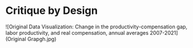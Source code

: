 # Critique by Design
![Original Data Visualization: Change in the productivity-compensation gap, labor productivity, and real compensation, annual averages 2007-2021](Original Grapgh.jpg)
